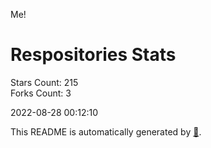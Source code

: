 Me!

# Respositories Stats
Stars Count: 215  
Forks Count: 3

2022-08-28 00:12:10  

This README is automatically generated by [🐰](https://github.com/rnitta/rnitta).
